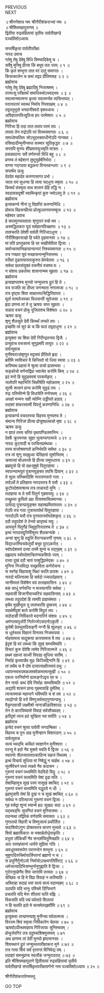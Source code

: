 PREVIOUS  
NEXT  
  
॥ श्रीगणेशाय नमः श्रीगौरीशंकराभ्यां नमः ॥  
॥ श्रीशिवमहापुराणम् ॥  
द्वितीया रुद्रसंहितायां तृतीयः पार्वतीखण्डे  
पञ्चविंशोऽध्यायः  
  
सप्तर्षिकृता पार्वतीपरीक्षा  
नारद उवाच  
गतेषु तेषु देवेषु विधि विष्ण्वादिकेषु च ।  
सर्वेषु मुनिषु प्रीत्या किं बभूव ततः परम् ॥ १ ॥  
किं कृतं शम्भुना तात वरं दातुं समागतः ।  
कियत्कालेन च कथं तद्वद प्रीतिमावह ॥ २ ॥  
ब्रह्मोवाच  
गतेषु तेषु देवेषु ब्रह्मादिषु निजाश्रमम् ।  
तत्तपःसु परीक्षार्थं समाधिस्थोऽभवद्‌भवः ॥ ३ ॥  
स्वात्मानमात्मना कृत्वा स्वात्मन्येव व्यचिन्तयत् ।  
परात्परतरं स्वस्थं निर्माय निरवग्रहम् ॥ ४ ॥  
तद्वस्तुभूतो भगवानीश्वरो वृषभध्वजः ।  
अविज्ञातगतिःसूतिःस हरः परमेश्वरः ॥ ५ ॥  
ब्रह्मोवाच  
गिरिजा हि तदा तात तताप परमं तपः ।  
तपसा तेन रुद्रोऽपि परं विस्मयमागतः ॥ ६ ॥  
समाधेश्चलितः सोऽभूद्‌भक्ताधीनोऽपि नान्यथा ।  
वसिष्ठादीन्मुनीन्सप्त सस्मार सूतिकृद्धरः ॥ ७ ॥  
सप्तापि मुनयः शीघ्रमाययुःस्मृति मात्रतः ।  
प्रसन्नवदनाः सर्वे वर्णयन्तो विधिं बहु ॥ ८ ॥  
प्रणम्य तं महेशानं तुष्टुवुर्हर्षनिर्भराः ।  
वाण्या गद्‌गदया बद्धकरा विनतकन्धराः ॥ ९ ॥  
सप्तर्षय ऊचुः  
देवदेव महादेव करुणासागर प्रभो ।  
जाता वयं सुधन्या हि त्वया यदधुना स्मृताः ॥ १० ॥  
किमर्थं संस्मृता वाथ शासनं देहि तद्धि नः ।  
स्वदाससदृशीं स्वामिन्कृपां कुरु नमोऽस्तु ते ॥ ११ ॥  
ब्रह्मोवाच  
इत्याकर्ण्य नीनां तु विज्ञप्तिं करुणानिधिः ।  
प्रोवाच विहसन्प्रीत्या प्रोत्फुल्लनयनाम्बुजः ॥ १२ ॥  
महेश्वर उवाच  
हे सप्तमुनयस्ताताः शृणुतारं वचो मम ।  
अस्मद्धितकरा यूयं सर्वज्ञानविचक्षणाः ॥ १३ ॥  
तपश्चरति देवेशी पार्वती गिरिजाऽधुना ।  
गौरीशिखरसञ्ज्ञे हि पर्वते दृढमानसा ॥ १४ ॥  
मां पतिं प्राप्तुकामा हि सा सखीसेविता द्विजाः ।  
सर्वान्कामान्विहायान्यान्परं निश्चयमागता ॥ १५ ॥  
तत्र गच्छत यूयं मच्छासनान्मुनिसत्तमाः ।  
परीक्षां दृढतायास्तत्कुरुत प्रेमचेतसः ॥ १६ ॥  
सर्वथा छलसंयुक्तं वचनीयं वचश्च वः ।  
न संशयः प्रकर्तव्यः शासनान्मम सुव्रताः ॥ १७ ॥  
ब्रह्मोवाच  
इत्याज्ञप्ताश्च मुनयो जग्मुस्तत्र द्रुतं हि ते ।  
यत्र राजति सा दीप्ता जगन्माता नगात्मजा ॥ १८ ॥  
तत्र दृष्ट्वा शिवा साक्षात्तपःसिद्धिरिवापरा ।  
मूर्ता परमतेजस्का विलसन्ती सुतेजसा ॥ १९ ॥  
हृदा प्रणम्य तां ते तु ऋषयः सप्त सुव्रताः ।  
सन्नता वचनं प्रोचुः पूजिताश्च विशेषतः ॥ २० ॥  
ऋषय ऊचुः  
शृणु शैलसुते देवी किमर्थं तप्यते तपः ।  
इच्छसि त्वं सुरं कं च किं फलं तद्वदाधुना ॥ २१ ॥  
ब्रह्मोवाच  
इत्युक्ता सा शिवा देवी गिरीन्द्रतनया द्विजैः ।  
प्रत्युवाच वचःसत्यं सुगूढमपि तत्पुरः ॥ २२ ॥  
पार्वत्युवाच  
मुनीश्वराःसंशृणुत मद्वाक्यं प्रीतितो हृदा ।  
ब्रवीमि स्वविचारं वै चिन्तितो यो धिया स्वया ॥ २३ ॥  
करिष्यथ प्रहासं मे श्रुत्वा वाचो ह्यसम्भवाः ।  
सङ्‌कोचो वर्णनाद्विप्रा भवत्येव करोमि किम् ॥ २४ ॥  
इदं मनो हि सुदृढमवशं परकर्मकृत् ।  
जलोपरि महाभित्तिं चिकीर्षति महोन्नताम् ॥ २५ ॥  
सुरर्षेः शासनं प्राप्य करोमि सुदृढं तपः ।  
रुद्रः पतिर्भवेन्मे हि विधायेति मनोरथम् ॥ २६ ॥  
अपक्षो मन्मनः पक्षी व्योम्नि उड्डीयते हठात् ।  
तदाशां शंकरस्वामी पिपर्त्तु करुणानिधिः ॥ २७ ॥  
ब्रह्मोवाच  
इत्याकर्ण्य वचस्तस्या विहस्य मुनयश्च ते ।  
संमान्य गिरिजां प्रीत्या प्रोचुश्छलवचो मृषा ॥ २८ ॥  
ऋषय ऊचुः  
न ज्ञातं तस्य चरितं वृथापण्डितमानिनः ।  
देवर्षेः क्रूरमनसः सुज्ञा भूत्वाप्यगात्मजे ॥ २९ ॥  
नारदः कूटवादी च परचित्तप्रमंथकः ।  
तस्य वार्त्ताश्रवणतो हानिर्भवति सर्वथा ॥ ३० ॥  
तत्र त्वं शृणु सद्‌बुध्या चेतिहासं सुशोभितम् ।  
क्रमात्त्वां बोधयन्तो हि प्रीत्या तमुपधारय ॥ ३१ ॥  
ब्रह्मपुत्रो हि यो दक्षःसुषुवे पितुराज्ञया ।  
स्वपत्न्यामयुतं पुत्रानयुङ्‌क्त तपसि प्रियान् ॥ ३२ ॥  
ते सुताः पश्चिमदिशि नारायणसरो गताः ।  
तपोऽर्थे ते प्रतिज्ञाय नारदस्तत्र वै ययौ ॥ ३३ ॥  
कूटोपदेशमाश्राव्य तत्र तान्नारदो मुनिः ।  
तदाज्ञया च ते सर्वे पितुर्न गृहमाययुः ॥ ३४ ॥  
तच्छ्रुत्वा कुपितो दक्षः पित्राश्वासितमानसः ।  
उत्पाद्य पुत्रान्प्रायुङ्‌क्त सहस्रप्रमितांस्ततः ॥ ३५ ॥  
तेऽपि तत्र गताः पुत्रास्तपोर्थं पितुराज्ञया ।  
नारदोऽपि ययौ तत्र पुनस्तत्स्वोपदेशकृत् ॥ ३६ ॥  
ददौ तदुपदेशं ते तेभ्यो भ्रातृपथं ययुः ।  
आययुर्न पितुर्गेहं भिक्षुवृत्तिरताश्च ते ॥ ३७ ॥  
इत्थं नारदसद्वृत्तिर्विश्रुत्ता शैलकन्यके ।  
अन्यां शृणु हि तद्वृत्तिं वैराग्यकरणीं नृणाम् ॥ ३८ ॥  
विद्याधरश्चित्रकेतुर्यो बभूव पुराऽकरोत् ।  
स्वोपदेशमयं दत्त्वा तस्मै शून्यं च तद्‌गृहम् ॥ ३९ ॥  
प्रह्लादाय स्वोपदेशान्हिरण्यकशिपोः परम् ।  
दत्त्वा दुखं ददौ चायं परबुद्धिप्रभेदकः ॥ ४० ॥  
मुनिना निजविद्या यच्छ्राविता कर्णरोचना ।  
स स्वगेहं विहायाशु भिक्षां चरति प्रायशः ॥ ४१ ॥  
नारदो मलिनात्मा हि सर्वदो ज्ज्वलदेहवान् ।  
जानीमस्तं विशेषेण वयं तत्सहवासिनः ॥ ४२ ॥  
बकं साधुं वर्णयन्ति न मत्स्यानत्ति सर्वथा ।  
सहवासी विजानीयाच्चरित्रं सहवासिनाम् ॥ ४३ ॥  
लब्ध्वा तदुपदेशं हि त्वमपि प्राज्ञसंमता ।  
वृथैव मूर्खीभूता तु तपश्चरसि दुष्करम् ॥ ४४ ॥  
यदर्थमीदृशं बाले करोषि विपुलं तपः ।  
सदोदासी निर्विकारो मदनारिर्न संशयः ॥ ४५ ॥  
अमंगलवपुर्धारी निर्लज्जोऽसदनोऽकुली ।  
कुवेषी प्रेतभूतादिसङ्‌गी नग्नौ हि शूलभृत् ॥ ४६ ॥  
स धूर्तस्तव विज्ञानं विनाश्य निजमायया ।  
मोहयामास सद्युक्त्या कारयामास वै तपः ॥ ४७ ॥  
ईदृशं हि वरं लब्ध्वा किं सुखं सम्भविष्यति ।  
विचारं कुरु देवेशि त्वमेव गिरिजात्मजे ॥ ४६ ॥  
प्रथमं दक्षजां साध्वी विवाह्य सुधिया सतीम् ।  
निर्वाहं कृतवान्नैव मूढः किञ्चिद्दिनानि हि ॥ ४९ ॥  
तां तथैव स वै दोषं दत्त्वात्याक्षीत्स्वयं प्रभुः ।  
ध्यायन्स्वरूपमकलमशोकमरमत्सुखी ॥ ५० ॥  
एकलः परनिर्वाणो ह्यसङ्‌गोऽद्वय एव च ।  
तेन नार्याः कथं देवि निर्वाहः सम्भविष्यति ॥ ५१ ॥  
अद्यापि शासनं प्राप्य गृहमायाहि दुर्मतिम् ।  
त्यजास्माकं महाभागे भविष्यति च शं तव ॥ ५२ ॥  
त्वद्योग्यो हि वरो विष्णुःसर्वसद्‌गुणवान्प्रभुः ।  
वैकुण्ठवासी लक्ष्मीशो नानाक्रीडाविशारदः ॥ ५३ ॥  
तेन ते कारयिष्यामो विवाहं सर्वसौख्यदम् ।  
इतीदृशं त्यज हठं सुखिता भव पार्वति ॥ ५४ ॥  
ब्रह्मोवाच  
इत्येदं वचनं श्रुत्वा पार्वती जगदम्बिका ।  
विहस्य च पुनः प्राह मुनीन्ज्ञान विशारदान् ॥ ५५ ॥  
पार्वत्युवाच  
सत्यं भवद्‌भिः कथितं स्वज्ञानेन मुनीश्वराः ।  
परन्तु मे हठो नैव मुक्तो भवति वै द्विजाः ॥ ५६ ॥  
स्वतनोः शैलजातत्वात्काठिन्यं सहजं स्थितम् ।  
इत्थं विचार्य सुधिया मां निषेद्धुं न चार्हथ ॥ ५७ ॥  
सुरर्षेर्वचनं पथ्यं त्यक्ष्ये नैव कदाचन ।  
गुरूणां वचनं पथ्यमिति वेदविदो विदुः ॥ ५८ ॥  
गुरूणां वचनं सत्यमिति येषां दृढा मतिः ।  
तेषामिहामुत्र सुखं परमं नासुखं क्वचित् ॥ ५९ ॥  
गुरूणां वचनं सत्यमिति यद्धृदये न धीः ।  
इहामुत्रापि तेषां हि दुखं न च सुखं क्वचित् ॥ ६० ॥  
सर्वथा न परित्याज्यं गुरूणां वचनं द्विजाः ।  
गृहं वसेद्वा शून्यं स्यान्मे हठः सुखदः सदा ॥ ६१ ॥  
यद्‌भवद्‌भिः सुभणितं वचनं मुनिसत्तमाः ।  
तदन्यथा तद्विवेकं वर्णयामि समासतः ॥ ६२ ॥  
गुणालयो विहारी च विष्णुःसत्यं प्रकीर्तितः ।  
सदाशिवोऽगुणः प्रोक्तस्तत्र कारण मुच्यते ॥ ६३ ॥  
शिवो ब्रह्माविकारः स भक्तहेतोर्धृताकृतिः ।  
प्रभुतां लौकिकीं नैव सन्दर्शयितुमिच्छति ॥ ६४ ॥  
अतः परमहंसानां धार्यये सुप्रिया गतिः ।  
अवधूतस्वरूपेण परानन्देन शम्भुना ॥ ६५ ॥  
भूषूणादिरुचिर्मायार्लिप्तानां ब्रह्मणो न च ।  
स प्रभुर्निर्गुणोऽजो निर्मायोऽलक्ष्यगतिर्विराट् ॥ ६६ ॥  
धर्मजात्यादिभिःशम्भुर्नानुगृह्णाति वै द्विजाः ।  
गुरोरनुग्रहेणैव शिवं जानामि तत्त्वतः ॥ ६७ ॥  
चेच्छिवः स हि मे विप्रा विवाहं न करिष्यति ।  
अविवाहा सदाहं स्यां सत्यं सत्यं वदाम्यहम् ॥ ६८ ॥  
उदयति यदि भानुः पश्चिमे दिग्विभागे  
    प्रचलति यदि मेरुः शीततां याति वह्निः ।  
विकसति यदि पद्मं पर्वताग्रे शिलायां  
    न हि चलति हठो मे सत्यमेतद्‌ब्रवीमि ॥ ६९ ॥  
ब्रह्मोवाच  
इत्युक्त्वा तान्प्रणम्याशु मुनीन्सा पर्वतात्मजा ।  
विरराम शिवं स्मृत्वा निर्विकारेण चेतसा ॥ ७० ॥  
ऋषयोऽपीत्थमाज्ञाय गिरिजायाः सुनिश्चयम् ।  
प्रोचुर्जयगिरं तत्र ददुश्चाशिषमुत्तमाम् ॥ ७१  
अथ प्राणम्य तां देवीं मुनयो हृष्टमानसाः ।  
शिवस्थानं द्रुतं जग्मुस्तत्परीक्षाकरा मुने ॥ ७२ ॥  
तत्र गत्वा शिवं सर्वं वृत्तान्तं विनिवेद्य तम् ।  
तदाज्ञां समनुप्राप्य स्वर्लोकं जग्मुरादरात् ॥ ७३ ॥  
इति श्रीशिवमहापुराणे द्वितीयायां रुद्रसंहितायां तृतीये  
पार्वतीखण्डे सप्तर्षिकृतपरीक्षावर्णनो नाम पञ्चविशोऽध्याय ॥ २५ ॥  
  
  
श्रीगौरीशंकरार्पणमस्तु  
  
GO TOP
